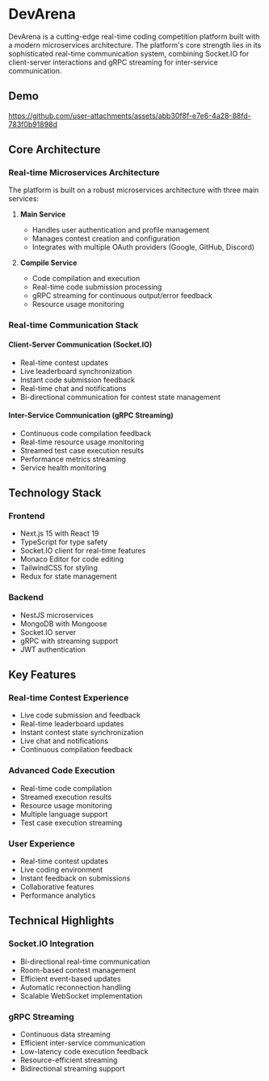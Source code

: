 # DevArena

DevArena is a cutting-edge real-time coding competition platform built with a modern microservices architecture. The platform's core strength lies in its sophisticated real-time communication system, combining Socket.IO for client-server interactions and gRPC streaming for inter-service communication.
## Demo


https://github.com/user-attachments/assets/abb30f8f-e7e6-4a28-88fd-783f0b91898d


## Core Architecture

### Real-time Microservices Architecture

The platform is built on a robust microservices architecture with three main services:

1. **Main Service**

   - Handles user authentication and profile management
   - Manages contest creation and configuration
   - Integrates with multiple OAuth providers (Google, GitHub, Discord)


2. **Compile Service**
   - Code compilation and execution
   - Real-time code submission processing
   - gRPC streaming for continuous output/error feedback
   - Resource usage monitoring

### Real-time Communication Stack

#### Client-Server Communication (Socket.IO)

- Real-time contest updates
- Live leaderboard synchronization
- Instant code submission feedback
- Real-time chat and notifications
- Bi-directional communication for contest state management

#### Inter-Service Communication (gRPC Streaming)

- Continuous code compilation feedback
- Real-time resource usage monitoring
- Streamed test case execution results
- Performance metrics streaming
- Service health monitoring

## Technology Stack

### Frontend

- Next.js 15 with React 19
- TypeScript for type safety
- Socket.IO client for real-time features
- Monaco Editor for code editing
- TailwindCSS for styling
- Redux for state management

### Backend

- NestJS microservices
- MongoDB with Mongoose
- Socket.IO server
- gRPC with streaming support
- JWT authentication

## Key Features

### Real-time Contest Experience

- Live code submission and feedback
- Real-time leaderboard updates
- Instant contest state synchronization
- Live chat and notifications
- Continuous compilation feedback

### Advanced Code Execution

- Real-time code compilation
- Streamed execution results
- Resource usage monitoring
- Multiple language support
- Test case execution streaming

### User Experience

- Real-time contest updates
- Live coding environment
- Instant feedback on submissions
- Collaborative features
- Performance analytics

## Technical Highlights

### Socket.IO Integration

- Bi-directional real-time communication
- Room-based contest management
- Efficient event-based updates
- Automatic reconnection handling
- Scalable WebSocket implementation

### gRPC Streaming

- Continuous data streaming
- Efficient inter-service communication
- Low-latency code execution feedback
- Resource-efficient streaming
- Bidirectional streaming support

